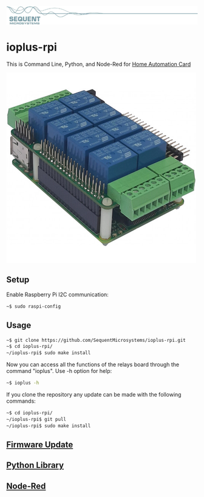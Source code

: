 [![ioplus-rpi](res/sequent.jpg)](https://www.sequentmicrosystems.com)

# ioplus-rpi

This is Command Line, Python, and Node-Red for [Home Automation Card](https://sequentmicrosystems.com/index.php?route=product/product&product_id=42)

![IO-PLUS](res/ioplus.jpg)

## Setup

Enable Raspberry Pi I2C communication:
```bash
~$ sudo raspi-config
```

## Usage

```bash
~$ git clone https://github.com/SequentMicrosystems/ioplus-rpi.git
~$ cd ioplus-rpi/
~/ioplus-rpi$ sudo make install
```

Now you can access all the functions of the relays board through the command "ioplus". Use -h option for help:
```bash
~$ ioplus -h
```

If you clone the repository any update can be made with the following commands:

```bash
~$ cd ioplus-rpi/  
~/ioplus-rpi$ git pull
~/ioplus-rpi$ sudo make install
``` 

## [Firmware Update](update/README.md)

## [Python Library](python/README.md)

## [Node-Red](node-red/README.md)
